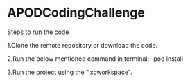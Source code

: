 # APODCodingChallenge

Steps to run the code

1.Clone the remote repository or download the code.

2.Run the below mentioned command in terminal:-
  pod install
  
3.Run the project using the ".xcworkspace".
 
  
